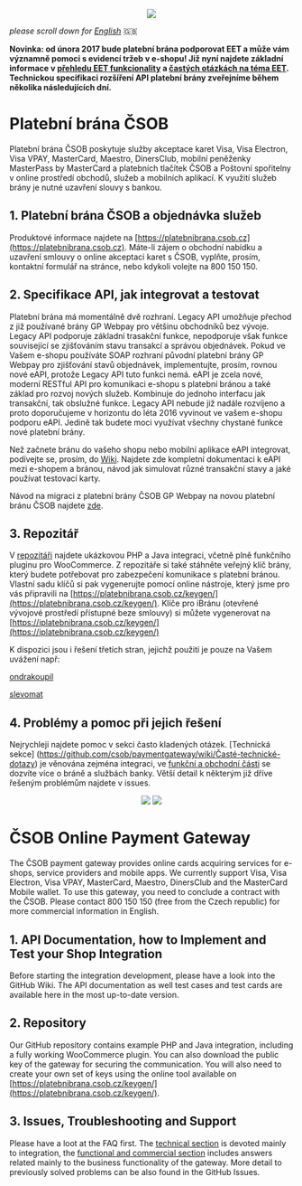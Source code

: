 <p align="center">
  <img src="https://github.com/csob/paymentgateway/wiki/img/mktg/banner-new-9-2015.png/">
</p>

*please scroll down for [English](https://github.com/csob/paymentgateway#Čsob-online-payment-gateway)* :gb:

**Novinka: od února 2017 bude platební brána podporovat EET a může vám významně pomoci s evidencí tržeb v e-shopu! Již nyní najdete základní informace v [přehledu EET funkcionality](https://github.com/csob/paymentgateway/wiki/Spouštěn%C3%AD-služby-EET) a [častých otázkách na téma EET](https://github.com/csob/paymentgateway/wiki/Časté-otázky-k-EET). Technickou specifikaci rozšíření API platební brány zveřejníme během několika následujících dní.**

# Platební brána ČSOB

Platební brána ČSOB poskytuje služby akceptace karet Visa, Visa Electron, Visa VPAY, MasterCard, Maestro, DinersClub, mobilní peněženky MasterPass by MasterCard a platebních tlačítek ČSOB a Poštovní spořitelny v online prostředí obchodů, služeb a mobilních aplikací. K využití služeb brány je nutné uzavření slouvy s bankou. 

## 1. Platební brána ČSOB a objednávka služeb 

Produktové informace najdete na [https://platebnibrana.csob.cz](https://platebnibrana.csob.cz). Máte-li zájem o obchodní nabídku a uzavření smlouvy o online akceptaci karet s ČSOB, vyplňte, prosím, kontaktní formulář na stránce, nebo kdykoli volejte na 800 150 150.

## 2. Specifikace API, jak integrovat a testovat

Platební brána má momentálně dvě rozhraní. Legacy API umožňuje přechod z již používané brány GP Webpay pro většinu obchodníků bez vývoje. Legacy API podporuje základní trasakční funkce, nepodporuje však funkce související se zjišťováním stavu transakcí a správou objednávek. Pokud ve Vašem e-shopu používáte SOAP rozhraní původní platební brány GP Webpay pro zjišťování stavů objednávek, implementujte, prosím, rovnou nové eAPI, protože Legacy API tuto funkci nemá. 
eAPI je zcela nové, moderní RESTful API pro komunikaci e-shopu s platební bránou a také základ pro rozvoj nových služeb. Kombinuje do jednoho interfacu jak transakční, tak obslužné funkce. 
Legacy API nebude již nadále rozvíjeno a proto doporučujeme v horizontu do léta 2016 vyvinout ve vašem e-shopu podporu eAPI. Jedině tak budete moci využívat všechny chystané funkce nové platební brány.

Než začnete bránu do vašeho shopu nebo mobilní aplikace eAPI integrovat, podívejte se, prosím, do [Wiki](https://github.com/csob/paymentgateway/wiki). Najdete zde kompletní dokumentaci k eAPI mezi e-shopem a bránou, návod jak simulovat různé transakční stavy a jaké používat testovací karty. 

Návod na migraci z platební brány ČSOB GP Webpay na novou platební bránu ČSOB najdete [zde](https://github.com/csob/paymentgateway/wiki/Přechod-z-již-použ%C3%ADvané-platebn%C3%AD-brány-GP-Webpay).

## 3. Repozitář

V [repozitáři](https://github.com/csob/paymentgateway/tree/master/eshop-integration) najdete ukázkovou PHP a Java integraci, včetně plně funkčního pluginu pro WooCommerce. Z repozitáře si také stáhněte veřejný klíč brány, který budete potřebovat pro zabezpečení komunikace s platební bránou. Vlastní sadu klíčů si pak vygenerujte pomocí online nástroje, který jsme pro vás připravili na [https://platebnibrana.csob.cz/keygen/](https://platebnibrana.csob.cz/keygen/). Klíče pro iBránu (otevřené vývojové prostředí přístupné beze smlouvy) si můžete vygenerovat na [https://iplatebnibrana.csob.cz/keygen/](https://iplatebnibrana.csob.cz/keygen/)

K dispozici jsou i řešení třetích stran, jejichž použití je pouze na Vašem uvážení např:

[ondrakoupil](https://github.com/ondrakoupil/csob)

[slevomat](https://github.com/slevomat/csob-gateway)

## 4. Problémy a pomoc při jejich řešení 

Nejrychleji najdete pomoc v sekci často kladených otázek. [Technická sekce] (https://github.com/csob/paymentgateway/wiki/Časté-technické-dotazy) je věnována zejména integraci, ve [funkční a obchodní části](https://github.com/csob/paymentgateway/wiki/Časté-funkčn%C3%AD-a-komerčn%C3%AD-dotazy) se dozvíte více o bráně a službách banky. Větší detail k některým již dříve řešeným problémům najdete v issues. 

<p align="center">
  <img src="https://github.com/csob/paymentgateway/wiki/img/assets/visa/vbv.png/">
  <img src="https://github.com/csob/paymentgateway/wiki/img/assets/mc/mc_securecode.png/">
</p>

# ČSOB Online Payment Gateway

The ČSOB payment gateway provides online cards acquiring services for e-shops, service providers and mobile apps. We currently support Visa, Visa Electron, Visa VPAY, MasterCard, Maestro, DinersClub and the MasterCard Mobile wallet. To use this gateway, you need to conclude a contract with the ČSOB. Please contact 800 150 150 (free from the Czech republic) for more commercial information in English. 

## 1. API Documentation, how to Implement and Test your Shop Integration

Before starting the integration development, please have a look into the GitHub Wiki. The API documentation as well test cases and test cards are available here in the most up-to-date version. 

## 2. Repository

Our GitHub repository contains example PHP and Java integration, including a fully working WooCommerce plugin. You can also download the public key of the gateway for securing the communication. You will also need to create your own set of keys using the online tool available on [https://platebnibrana.csob.cz/keygen/](https://platebnibrana.csob.cz/keygen/). 

## 3. Issues, Troubleshooting and Support 

Please have a loot at the FAQ first. The [technical section](https://github.com/csob/paymentgateway/wiki/Technical-FAQ) is devoted mainly to integration, the [functional and commercial section](https://github.com/csob/paymentgateway/wiki/FAQ:-Features-and-Commercial-Issues) includes answers related mainly to the business functionality of the gateway. More detail to previously solved problems can be also found in the GitHub Issues. 

